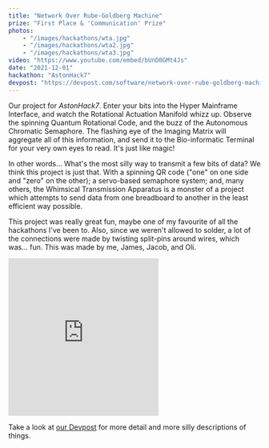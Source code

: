 ```yaml
---
title: "Network Over Rube-Goldberg Machine"
prize: "First Place & 'Communication' Prize"
photos:
    - "/images/hackathons/wta.jpg"
    - "/images/hackathons/wta2.jpg"
    - "/images/hackathons/wta3.jpg"
video: "https://www.youtube.com/embed/bUnD0GMt4Js"
date: "2021-12-01"
hackathon: "AstonHack7"
devpost: "https://devpost.com/software/network-over-rube-goldberg-machine"
---
```


Our project for *AstonHack7*. Enter your bits into the Hyper Mainframe Interface,
and watch the Rotational Actuation Manifold whizz up. Observe the spinning
Quantum Rotational Code, and the buzz of the Autonomous Chromatic Semaphore. The
flashing eye of the Imaging Matrix will aggregate all of this information, and
send it to the Bio-informatic Terminal for your very own eyes to read. It's just
like magic!

In other words... What's the most silly way to transmit a few bits of data? We
think this project is just that. With a spinning QR code ("one" on one side and
"zero" on the other); a servo-based semaphore system; and, many others, the
Whimsical Transmission Apparatus is a monster of a project which attempts to
send data from one breadboard to another in the least efficient way possible.

This project was really great fun, maybe one of my favourite of all the
hackathons I've been to. Also, since we weren't allowed to solder, a lot of the
connections were made by twisting split-pins around wires, which was... fun. This
was made by me, James, Jacob, and Oli.

<iframe height="315" src="https://www.youtube.com/embed/bUnD0GMt4Js"
title="YouTube video player" frameborder="0" allow="accelerometer; autoplay;
clipboard-write; encrypted-media; gyroscope; picture-in-picture; web-share"
allowfullscreen></iframe>

Take a look at [our Devpost](https://devpost.com/software/network-over-rube-goldberg-machine)
for more detail and more silly descriptions of things.
